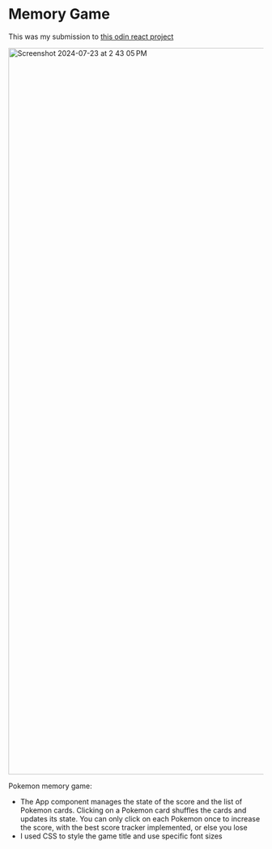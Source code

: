 # Memory Game

This was my submission to [this odin react project](https://www.theodinproject.com/lessons/node-path-react-new-memory-card)

<img width="1435" alt="Screenshot 2024-07-23 at 2 43 05 PM" src="https://github.com/user-attachments/assets/49c56400-c55a-4e36-a57c-f4270eea8189">

  
Pokemon memory game:

- The App component manages the state of the score and the list of Pokemon cards. Clicking on a Pokemon card shuffles the cards and updates its state. You can only click on each Pokemon once to increase the score, with the best score tracker implemented, or else you lose
- I used CSS to style the game title and use specific font sizes

